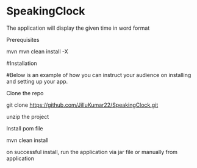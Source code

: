 # SpeakingClock
The application will display the given time in word format

Prerequisites
 
mvn
mvn clean install  -X

#Installation

#Below is an example of how you can instruct your audience on installing and setting up your app. 

Clone the repo

git clone https://github.com/JilluKumar22/SpeakingClock.git

unzip the project

Install pom file

mvn clean install


on successful install, run the application via jar file or manually from application
